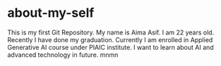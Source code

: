 # about-my-self
This is my first Git Repository.
My name is Aima Asif.
I am 22 years old.
Recently I have done my graduation.
Currently I am enrolled in Applied Generative AI course under PIAIC institute.
I want to learn about AI and advanced technology in future.
mnmn
